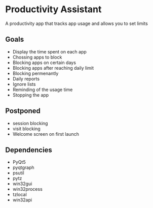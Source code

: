 # Productivity Assistant

A productivity app that tracks app usage and allows you to set limits

## Goals

- Display the time spent on each app
- Chossing apps to block
- Blocking apps on certain days
- Blocking apps after reaching daily limit
- Blocking permenantly
- Daily reports
- Ignore lists
- Reminding of the usage time
- Stopping the app

## Postponed

- session blocking
- visit blocking
- Welcome screen on first launch

## Dependencies

- PyQt5
- pyqtgraph
- psutil
- pytz
- win32gui
- win32process
- tzlocal
- win32api
